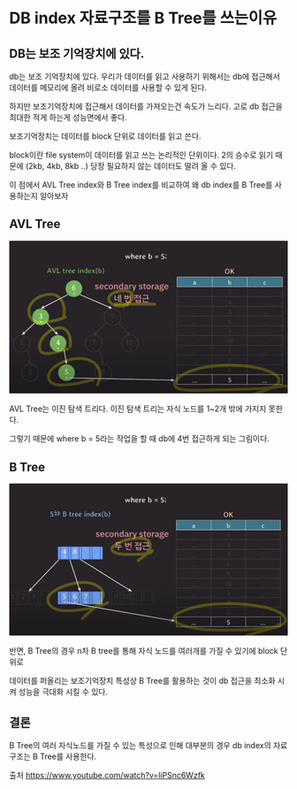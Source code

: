 # DB index 자료구조를 B Tree를 쓰는이유  

## DB는 보조 기억장치에 있다.
db는 보조 기억장치에 있다. 우리가 데이터를 읽고 사용하기 위해서는 db에 접근해서 데이터를 메모리에 올려 비로소 데이터를 사용할 수 있게 된다.

하지만 보조기억장치에 접근해서 데이터를 가져오는건 속도가 느리다. 고로 db 접근을 최대한 적게 하는게 성능면에서 좋다.

보조기억장치는 데이터를 block 단위로 데이터를 읽고 쓴다.

block이란 file system이 데이터를 읽고 쓰는 논리적인 단위이다. 2의 승수로 읽기 때문에 (2kb, 4kb, 8kb ..) 당장 필요하지 않는 데이터도 딸려 올 수 있다.

이 점에서 AVL Tree index와 B Tree index를 비교하여 왜 db index를 B Tree를 사용하는지 알아보자

## AVL Tree
![img.png](img.png)

AVL Tree는 이진 탐색 트리다. 이진 탐색 트리는 자식 노드를 1~2개 밖에 가지지 못한다.

그렇기 때문에 where b = 5라는 작업을 할 때 db에 4번 접근하게 되는 그림이다.
## B Tree
![img_1.png](img_1.png)

반면, B Tree의 경우 n차 B tree를 통해 자식 노드를 여러개를 가질 수 있기에 block 단위로 

데이터를 퍼올리는 보조기억장치 특성상
B Tree를 활용하는 것이 db 접근을 최소화 시켜 성능을 극대화 시킬 수 있다.
## 결론
B Tree의 여러 자식노드를 가질 수 있는 특성으로 인해 대부분의 경우 db index의 자료구조는 B Tree를 사용한다.

출처 https://www.youtube.com/watch?v=liPSnc6Wzfk